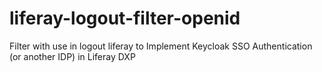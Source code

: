 # liferay-logout-filter-openid
Filter with use in logout liferay to Implement Keycloak SSO Authentication (or another IDP) in Liferay DXP
